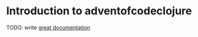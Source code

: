 # Introduction to adventofcodeclojure

TODO: write [great documentation](http://jacobian.org/writing/what-to-write/)

